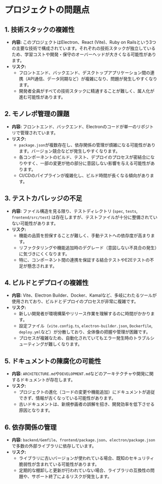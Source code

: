 # プロジェクトの問題点

## 1. 技術スタックの複雑性

- **内容:** このプロジェクトはElectron、React (Vite)、Ruby on Railsという3つの主要な技術で構成されています。それぞれの技術スタックが独立しているため、学習コストや開発・保守のオーバーヘッドが大きくなる可能性があります。
- **リスク:**
    - フロントエンド、バックエンド、デスクトップアプリケーション間の連携（API通信、データ同期など）が複雑になり、問題が発生しやすくなります。
    - 開発者全員がすべての技術スタックに精通することが難しく、属人化が進む可能性があります。

## 2. モノレポ管理の課題

- **内容:** フロントエンド、バックエンド、Electronのコードが単一のリポジトリで管理されています。
- **リスク:**
    - `package.json`が複数存在し、依存関係の管理が煩雑になる可能性があります。バージョン競合などが発生しやすくなります。
    - 各コンポーネントのビルド、テスト、デプロイのプロセスが密結合になりやすく、一部の変更が他の部分に意図しない影響を与える可能性があります。
    - CI/CDのパイプラインが複雑化し、ビルド時間が長くなる傾向があります。

## 3. テストカバレッジの不足

- **内容:** ファイル構造を見る限り、テストディレクトリ (`spec`, `tests`, `frontend/src/test`) は存在しますが、テストファイルが十分に整備されていない可能性があります。
- **リスク:**
    - 機能の品質を担保することが難しく、手動テストへの依存度が高まります。
    - リファクタリングや機能追加時のデグレード（意図しない不具合の発生）に気づきにくくなります。
    - 特に、コンポーネント間の連携を保証する結合テストやE2Eテストの不足が懸念されます。

## 4. ビルドとデプロイの複雑性

- **内容:** Vite、Electron Builder、Docker、Kamalなど、多岐にわたるツールが使用されており、ビルドとデプロイのプロセスが非常に複雑です。
- **リスク:**
    - 新しい開発者が環境構築やリリース作業を理解するのに時間がかかります。
    - 設定ファイル（`vite.config.ts`, `electron-builder.json`, `Dockerfile`, `deploy.yml`など）が分散しており、全体像の把握や管理が困難です。
    - プロセスが複雑なため、自動化されていてもエラー発生時のトラブルシューティングが難しくなります。

## 5. ドキュメントの陳腐化の可能性

- **内容:** `ARCHITECTURE.md`や`DEVELOPMENT.md`などのアーキテクチャや開発に関するドキュメントが存在します。
- **リスク:**
    - プロジェクトの進化（コードの変更や機能追加）にドキュメントが追従できず、情報が古くなっている可能性があります。
    - 古いドキュメントは、新規参画者の誤解を招き、開発効率を低下させる原因となります。

## 6. 依存関係の管理

- **内容:** `backend/Gemfile`、`frontend/package.json`、`electron/package.json`で多数の外部ライブラリに依存しています。
- **リスク:**
    - ライブラリに古いバージョンが使われている場合、既知のセキュリティ脆弱性が含まれている可能性があります。
    - 定期的な棚卸しと更新が行われていない場合、ライブラリの互換性の問題や、サポート終了によるリスクが発生します。